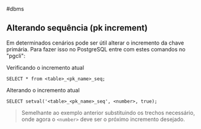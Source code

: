 #dbms 

## Alterando sequência (pk increment)
Em determinados cenários pode ser útil alterar o incremento da chave primária. Para fazer isso no PostgreSQL entre com estes comandos no "pgcli":

Verificando o incremento atual
```
SELECT * from <table>_<pk_name>_seq;
```

Alterando o incremento atual
```
SELECT setval('<table>_<pk_name>_seq', <number>, true);
```
> Semelhante ao exemplo anterior substituindo os trechos necessário, onde agora o `<number>` deve ser o próximo incremento desejado.